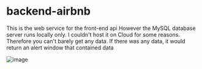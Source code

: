 # backend-airbnb

This is the web service for the front-end api
However the MySQL database server runs locally only. I couldn't host it on Cloud for some reasons. Therefore you can't barely get any data.
If there was any data, it would return an alert window that contained data


![image](https://i.imgur.com/rFCCp5l.png)
